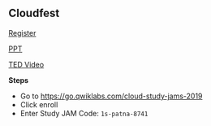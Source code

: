 ## Cloudfest

[Register](https://docs.google.com/forms/d/e/1FAIpQLScAf8y32txCrSViMfzzhTQfJYrQp7-ifXkQa-yGSUJLI1Pthg/viewform)

[PPT](https://www.slideshare.net/FrancescoMarchitelli1/google-cloud-platform-47074110)


[TED Video](https://www.ted.com/talks/sajan_saini_the_hidden_network_that_makes_the_internet_possible/transcript?language=en)


**Steps**
- Go to https://go.qwiklabs.com/cloud-study-jams-2019
- Click enroll
- Enter Study JAM Code: ```1s-patna-8741```
